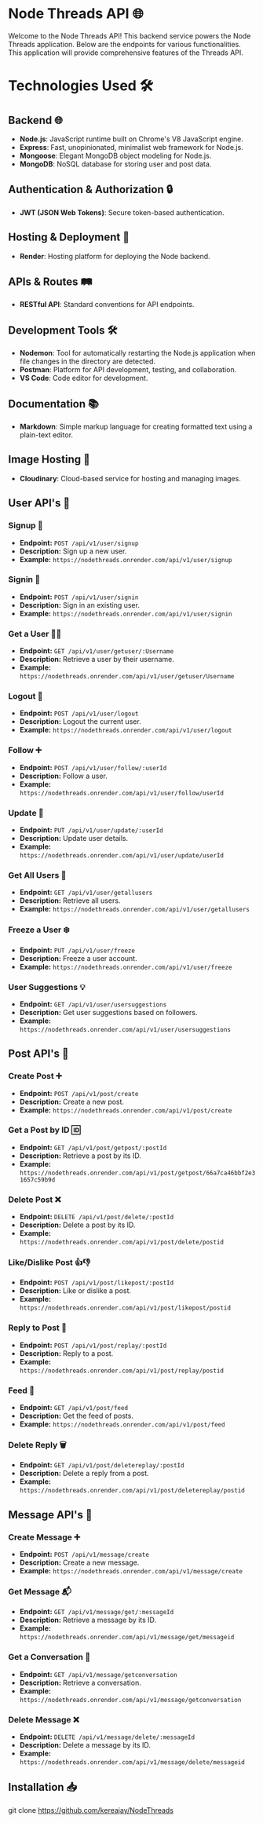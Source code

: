 # Node Threads API 🌐

Welcome to the Node Threads API! This backend service powers the Node Threads application. Below are the endpoints for various functionalities.
This application will provide comprehensive features of the Threads API.

# Technologies Used 🛠️

## Backend 🌐
- **Node.js**: JavaScript runtime built on Chrome's V8 JavaScript engine.
- **Express**: Fast, unopinionated, minimalist web framework for Node.js.
- **Mongoose**: Elegant MongoDB object modeling for Node.js.
- **MongoDB**: NoSQL database for storing user and post data.

## Authentication & Authorization 🔒
- **JWT (JSON Web Tokens)**: Secure token-based authentication.

## Hosting & Deployment 🚀
- **Render**: Hosting platform for deploying the Node backend.

## APIs & Routes 🛤️
- **RESTful API**: Standard conventions for API endpoints.

## Development Tools 🛠️
- **Nodemon**: Tool for automatically restarting the Node.js application when file changes in the directory are detected.
- **Postman**: Platform for API development, testing, and collaboration.
- **VS Code**: Code editor for development.

## Documentation 📚
- **Markdown**: Simple markup language for creating formatted text using a plain-text editor.



## Image Hosting 📸
- **Cloudinary**: Cloud-based service for hosting and managing images.



## User API's 👤

### Signup 📝
- **Endpoint:** `POST /api/v1/user/signup`
- **Description:** Sign up a new user.
- **Example:** `https://nodethreads.onrender.com/api/v1/user/signup`

### Signin 🔑
- **Endpoint:** `POST /api/v1/user/signin`
- **Description:** Sign in an existing user.
- **Example:** `https://nodethreads.onrender.com/api/v1/user/signin`

### Get a User 🕵️‍♂️
- **Endpoint:** `GET /api/v1/user/getuser/:Username`
- **Description:** Retrieve a user by their username.
- **Example:** `https://nodethreads.onrender.com/api/v1/user/getuser/Username`

### Logout 🚪
- **Endpoint:** `POST /api/v1/user/logout`
- **Description:** Logout the current user.
- **Example:** `https://nodethreads.onrender.com/api/v1/user/logout`

### Follow ➕
- **Endpoint:** `POST /api/v1/user/follow/:userId`
- **Description:** Follow a user.
- **Example:** `https://nodethreads.onrender.com/api/v1/user/follow/userId`

### Update 🔄
- **Endpoint:** `PUT /api/v1/user/update/:userId`
- **Description:** Update user details.
- **Example:** `https://nodethreads.onrender.com/api/v1/user/update/userId`

### Get All Users 👥
- **Endpoint:** `GET /api/v1/user/getallusers`
- **Description:** Retrieve all users.
- **Example:** `https://nodethreads.onrender.com/api/v1/user/getallusers`

### Freeze a User ❄️
- **Endpoint:** `PUT /api/v1/user/freeze`
- **Description:** Freeze a user account.
- **Example:** `https://nodethreads.onrender.com/api/v1/user/freeze`

### User Suggestions 💡
- **Endpoint:** `GET /api/v1/user/usersuggestions`
- **Description:** Get user suggestions based on followers.
- **Example:** `https://nodethreads.onrender.com/api/v1/user/usersuggestions`

## Post API's 📝

### Create Post ➕
- **Endpoint:** `POST /api/v1/post/create`
- **Description:** Create a new post.
- **Example:** `https://nodethreads.onrender.com/api/v1/post/create`

### Get a Post by ID 🆔
- **Endpoint:** `GET /api/v1/post/getpost/:postId`
- **Description:** Retrieve a post by its ID.
- **Example:** `https://nodethreads.onrender.com/api/v1/post/getpost/66a7ca46bbf2e31657c59b9d`

### Delete Post ❌
- **Endpoint:** `DELETE /api/v1/post/delete/:postId`
- **Description:** Delete a post by its ID.
- **Example:** `https://nodethreads.onrender.com/api/v1/post/delete/postid`

### Like/Dislike Post 👍👎
- **Endpoint:** `POST /api/v1/post/likepost/:postId`
- **Description:** Like or dislike a post.
- **Example:** `https://nodethreads.onrender.com/api/v1/post/likepost/postid`

### Reply to Post 💬
- **Endpoint:** `POST /api/v1/post/replay/:postId`
- **Description:** Reply to a post.
- **Example:** `https://nodethreads.onrender.com/api/v1/post/replay/postid`

### Feed 📰
- **Endpoint:** `GET /api/v1/post/feed`
- **Description:** Get the feed of posts.
- **Example:** `https://nodethreads.onrender.com/api/v1/post/feed`

### Delete Reply 🗑️
- **Endpoint:** `GET /api/v1/post/deletereplay/:postId`
- **Description:** Delete a reply from a post.
- **Example:** `https://nodethreads.onrender.com/api/v1/post/deletereplay/postid`

## Message API's 💌

### Create Message ➕
- **Endpoint:** `POST /api/v1/message/create`
- **Description:** Create a new message.
- **Example:** `https://nodethreads.onrender.com/api/v1/message/create`

### Get Message 📬
- **Endpoint:** `GET /api/v1/message/get/:messageId`
- **Description:** Retrieve a message by its ID.
- **Example:** `https://nodethreads.onrender.com/api/v1/message/get/messageid`

### Get a Conversation 💬
- **Endpoint:** `GET /api/v1/message/getconversation`
- **Description:** Retrieve a conversation.
- **Example:** `https://nodethreads.onrender.com/api/v1/message/getconversation`

### Delete Message ❌
- **Endpoint:** `DELETE /api/v1/message/delete/:messageId`
- **Description:** Delete a message by its ID.
- **Example:** `https://nodethreads.onrender.com/api/v1/message/delete/messageid`


## Installation 📥
 
  git clone https://github.com/kereajay/NodeThreads

